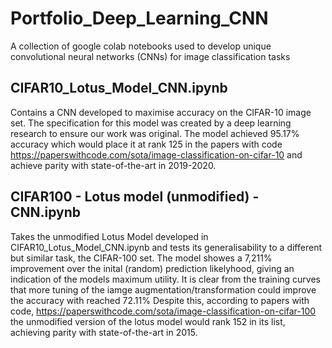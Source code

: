 # Portfolio_Deep_Learning_CNN
A collection of google colab notebooks used to develop unique convolutional neural networks (CNNs) for image classification tasks

## CIFAR10_Lotus_Model_CNN.ipynb
Contains a CNN developed to maximise accuracy on the CIFAR-10 image set. The specification for this model was created by a deep learning research to ensure our work was original. The model achieved 95.17% accuracy which would place it at rank 125 in the papers with code https://paperswithcode.com/sota/image-classification-on-cifar-10 and achieve parity with state-of-the-art in 2019-2020. 

## CIFAR100 - Lotus model (unmodified) - CNN.ipynb
Takes the unmodified Lotus Model developed in CIFAR10_Lotus_Model_CNN.ipynb and tests its generalisability to a different but similar task, the CIFAR-100 set. 
The model showes a 7,211% improvement over the inital (random) prediction likelyhood, giving an indication of the models maximum utility. It is clear from the training curves that more tuning of the iamge augmentation/transformation could improve the accuracy with reached 72.11%
Despite this, according to papers with code, https://paperswithcode.com/sota/image-classification-on-cifar-100 the unmodified version of the lotus model would rank 152 in its list, achieving parity with state-of-the-art in 2015.
